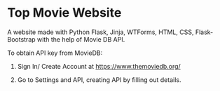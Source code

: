 # Top Movie Website

A website made with Python Flask, Jinja, WTForms, HTML, CSS, Flask-Bootstrap with the help of Movie DB API.


To obtain API key from MovieDB:

 1. Sign In/ Create Account at https://www.themoviedb.org/

  2. Go to Settings and API, creating API by filling out details.
